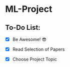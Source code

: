 # ML-Project

## To-Do List:

- [x] Be Awesome! 😎
- [x] Read Selection of Papers
- [x] Choose Project Topic

